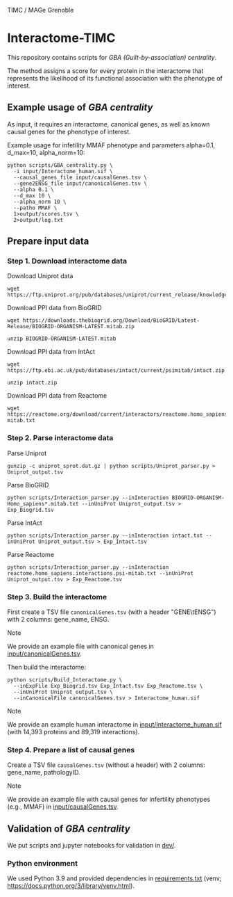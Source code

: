 TIMC / MAGe Grenoble

# Interactome-TIMC

This repository contains scripts for _GBA (Guilt-by-association) centrality_. 

The method assigns a score for every protein in the interactome that represents the likelihood of its functional association with the phenotype of interest.


## Example usage of _GBA centrality_

As input, it requires an interactome, canonical genes, as well as known causal genes for the phenotype of interest.

Example usage for infetility MMAF phenotype and parameters alpha=0.1, d_max=10, alpha_norm=10:

```
python scripts/GBA_centrality.py \
  -i input/Interactome_human.sif \
  --causal_genes_file input/causalGenes.tsv \
  --gene2ENSG_file input/canonicalGenes.tsv \
  --alpha 0.1 \
  --d_max 10 \
  --alpha_norm 10 \
  --patho MMAF \
  1>output/scores.tsv \
  2>output/log.txt
```


## Prepare input data

### Step 1. Download interactome data

Download Uniprot data

```
wget https://ftp.uniprot.org/pub/databases/uniprot/current_release/knowledgebase/complete/uniprot_sprot.dat.gz
```

Download PPI data from BioGRID

```
wget https://downloads.thebiogrid.org/Download/BioGRID/Latest-Release/BIOGRID-ORGANISM-LATEST.mitab.zip
```

```
unzip BIOGRID-ORGANISM-LATEST.mitab
```

Download PPI data from IntAct

```
wget https://ftp.ebi.ac.uk/pub/databases/intact/current/psimitab/intact.zip
```

```
unzip intact.zip
```

Download PPI data from Reactome

```
wget https://reactome.org/download/current/interactors/reactome.homo_sapiens.interactions.psi-mitab.txt
```


### Step 2. Parse interactome data

Parse Uniprot

```
gunzip -c uniprot_sprot.dat.gz | python scripts/Uniprot_parser.py > Uniprot_output.tsv
```

Parse BioGRID

```
python scripts/Interaction_parser.py --inInteraction BIOGRID-ORGANISM-Homo_sapiens*.mitab.txt --inUniProt Uniprot_output.tsv > Exp_Biogrid.tsv
```

Parse IntAct

```
python scripts/Interaction_parser.py --inInteraction intact.txt --inUniProt Uniprot_output.tsv > Exp_Intact.tsv
```

Parse Reactome

```
python scripts/Interaction_parser.py --inInteraction reactome.homo_sapiens.interactions.psi-mitab.txt --inUniProt Uniprot_output.tsv > Exp_Reactome.tsv
```


### Step 3. Build the interactome

First create a TSV file `canonicalGenes.tsv` (with a header "GENE\tENSG") with 2 columns: gene_name, ENSG.

> [!NOTE]
> We provide an example file with canonical genes in [input/canonicalGenes.tsv](input/canonicalGenes.tsv).

Then build the interactome:

```
python scripts/Build_Interactome.py \
  --inExpFile Exp_Biogrid.tsv Exp_Intact.tsv Exp_Reactome.tsv \
  --inUniProt Uniprot_output.tsv \
  --inCanonicalFile canonicalGenes.tsv > Interactome_human.sif
```
> [!NOTE]
> We provide an example human interactome in [input/Interactome_human.sif](input/Interactome_human.sif) (with 14,393 proteins and 89,319 interactions).


### Step 4. Prepare a list of causal genes

Create a TSV file `causalGenes.tsv` (without a header) with 2 columns: gene_name, pathologyID.

> [!NOTE]
> We provide an example file with causal genes for infertility phenotypes (e.g., MMAF) in [input/causalGenes.tsv](input/causalGenes.tsv).


## Validation of _GBA centrality_

We put scripts and jupyter notebooks for validation in [dev/](dev/).


### Python environment

We used Python 3.9 and provided dependencies in [requirements.txt](requirements.txt) (venv; https://docs.python.org/3/library/venv.html).
